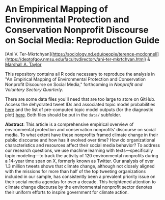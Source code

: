# An Empirical Mapping of Environmental Protection and Conservation Nonprofit Discourse on Social Media: Reproduction Guide

[Ani V. Ter-Mkrtchyan](https://sociology.nd.edu/people/terence-mcdonnell](https://deptofgov.nmsu.edu/facultydirectory/ani-ter-mkrtchyan.html) & [Marshall A. Taylor](https://www.marshalltaylor.net)

This repository contains all R code necessary to reproduce the analysis in "An Empirical Mapping of Environmental Protection and Conservation Nonprofit Discourse on Social Media," forthcoming in *Nonprofit and Voluntary Sectory Quarterly*.

There are some data files you'll need that are too large to store on GitHub. Access the dehydrated tweet IDs and associated topic model probabilities [here]() and the list of pre-computed topic model outputs (for the diagnostic plot) [here](). Both files should be put in the `data/` subfolder.

**Abstract**: This article is a comprehensive empirical overview of environmental protection and conservation nonprofits’ discourse on social media. To what extent have these nonprofits framed climate change in their public discourse and how has it evolved over time? How do organizational characteristics and resources affect their social media behavior? To address our research questions, we use machine learning with texts—specifically topic modeling—to track the activity of 120 environmental nonprofits during a 14-year time span on X, formerly known as Twitter. Our analysis of over 1.3 million tweets shows that climate change, although not closely aligned with the missions for more than half of the top tweeting organizations included in our sample, has consistently been a prevalent priority issue on their social media agendas for over a decade. This heightened attention to climate change discourse by the environmental nonprofit sector denotes their uniform efforts to inspire government for climate action.
